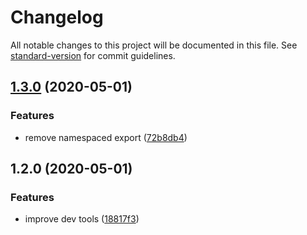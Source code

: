 # Changelog

All notable changes to this project will be documented in this file. See [standard-version](https://github.com/conventional-changelog/standard-version) for commit guidelines.

## [1.3.0](https://github.com/TheUnderScorer/js-utils/compare/v1.2.0...v1.3.0) (2020-05-01)


### Features

* remove namespaced export ([72b8db4](https://github.com/TheUnderScorer/js-utils/commit/72b8db40ab9c6626d8ea6a03f887a2843395de1c))

## 1.2.0 (2020-05-01)


### Features

* improve dev tools ([18817f3](https://github.com/TheUnderScorer/js-utils/commit/18817f31d680bfd0b3542e21806a4b36e946adc3))
